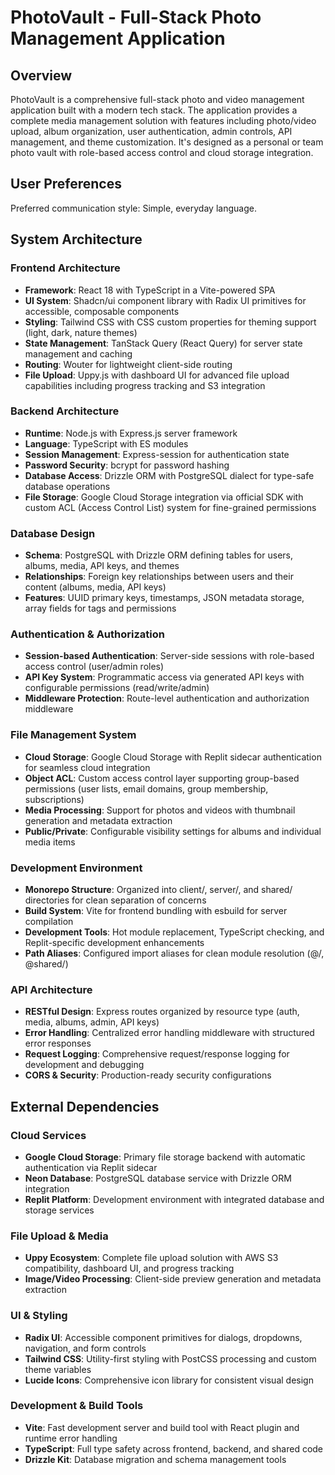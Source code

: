 # PhotoVault - Full-Stack Photo Management Application

## Overview

PhotoVault is a comprehensive full-stack photo and video management application built with a modern tech stack. The application provides a complete media management solution with features including photo/video upload, album organization, user authentication, admin controls, API management, and theme customization. It's designed as a personal or team photo vault with role-based access control and cloud storage integration.

## User Preferences

Preferred communication style: Simple, everyday language.

## System Architecture

### Frontend Architecture
- **Framework**: React 18 with TypeScript in a Vite-powered SPA
- **UI System**: Shadcn/ui component library with Radix UI primitives for accessible, composable components
- **Styling**: Tailwind CSS with CSS custom properties for theming support (light, dark, nature themes)
- **State Management**: TanStack Query (React Query) for server state management and caching
- **Routing**: Wouter for lightweight client-side routing
- **File Upload**: Uppy.js with dashboard UI for advanced file upload capabilities including progress tracking and S3 integration

### Backend Architecture
- **Runtime**: Node.js with Express.js server framework
- **Language**: TypeScript with ES modules
- **Session Management**: Express-session for authentication state
- **Password Security**: bcrypt for password hashing
- **Database Access**: Drizzle ORM with PostgreSQL dialect for type-safe database operations
- **File Storage**: Google Cloud Storage integration via official SDK with custom ACL (Access Control List) system for fine-grained permissions

### Database Design
- **Schema**: PostgreSQL with Drizzle ORM defining tables for users, albums, media, API keys, and themes
- **Relationships**: Foreign key relationships between users and their content (albums, media, API keys)
- **Features**: UUID primary keys, timestamps, JSON metadata storage, array fields for tags and permissions

### Authentication & Authorization
- **Session-based Authentication**: Server-side sessions with role-based access control (user/admin roles)
- **API Key System**: Programmatic access via generated API keys with configurable permissions (read/write/admin)
- **Middleware Protection**: Route-level authentication and authorization middleware

### File Management System
- **Cloud Storage**: Google Cloud Storage with Replit sidecar authentication for seamless cloud integration
- **Object ACL**: Custom access control layer supporting group-based permissions (user lists, email domains, group membership, subscriptions)
- **Media Processing**: Support for photos and videos with thumbnail generation and metadata extraction
- **Public/Private**: Configurable visibility settings for albums and individual media items

### Development Environment
- **Monorepo Structure**: Organized into client/, server/, and shared/ directories for clean separation of concerns
- **Build System**: Vite for frontend bundling with esbuild for server compilation
- **Development Tools**: Hot module replacement, TypeScript checking, and Replit-specific development enhancements
- **Path Aliases**: Configured import aliases for clean module resolution (@/, @shared/)

### API Architecture
- **RESTful Design**: Express routes organized by resource type (auth, media, albums, admin, API keys)
- **Error Handling**: Centralized error handling middleware with structured error responses
- **Request Logging**: Comprehensive request/response logging for development and debugging
- **CORS & Security**: Production-ready security configurations

## External Dependencies

### Cloud Services
- **Google Cloud Storage**: Primary file storage backend with automatic authentication via Replit sidecar
- **Neon Database**: PostgreSQL database service with Drizzle ORM integration
- **Replit Platform**: Development environment with integrated database and storage services

### File Upload & Media
- **Uppy Ecosystem**: Complete file upload solution with AWS S3 compatibility, dashboard UI, and progress tracking
- **Image/Video Processing**: Client-side preview generation and metadata extraction

### UI & Styling
- **Radix UI**: Accessible component primitives for dialogs, dropdowns, navigation, and form controls
- **Tailwind CSS**: Utility-first styling with PostCSS processing and custom theme variables
- **Lucide Icons**: Comprehensive icon library for consistent visual design

### Development & Build Tools
- **Vite**: Fast development server and build tool with React plugin and runtime error handling
- **TypeScript**: Full type safety across frontend, backend, and shared code
- **Drizzle Kit**: Database migration and schema management tools